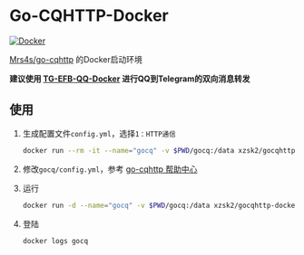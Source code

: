 # Go-CQHTTP-Docker

[![Docker](https://img.shields.io/docker/cloud/automated/xzsk2/gocqhttp-docker)](https://hub.docker.com/repository/docker/xzsk2/gocqhttp-docker)

[Mrs4s/go-cqhttp](https://github.com/Mrs4s/go-cqhttp) 的Docker启动环境

**建议使用 [TG-EFB-QQ-Docker](https://github.com/xzsk2/TG-EFB-QQ-Docker) 进行QQ到Telegram的双向消息转发**

## 使用

1. 生成配置文件`config.yml`，选择`1：HTTP通信`
   
    ```bash
    docker run --rm -it --name="gocq" -v $PWD/gocq:/data xzsk2/gocqhttp-docker:latest
    ```

2. 修改`gocq/config.yml`，参考 [go-cqhttp 帮助中心](https://docs.go-cqhttp.org/guide/config.html)
   
3. 运行

    ```bash
    docker run -d --name="gocq" -v $PWD/gocq:/data xzsk2/gocqhttp-docker:latest
    ```

4. 登陆

    ```bash
    docker logs gocq
    ```

